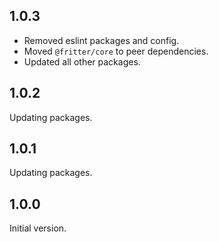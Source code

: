 ## 1.0.3

* Removed eslint packages and config.
* Moved `@fritter/core` to peer dependencies.
* Updated all other packages.

## 1.0.2
Updating packages.

## 1.0.1
Updating packages.

## 1.0.0
Initial version.